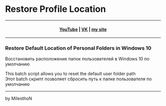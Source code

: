 # Restore Profile Location
***
<h4 align="center"> <a href="https://www.youtube.com/channel/UCy2JxQdX8dT2Tbj4ykUkqFw">YouTube</a> | <a href="https://VK.com/id180544766">VK</a> | <a href="https://milesthon.github.io">my site</a> </h4>

***
### Restore Default Location of Personal Folders in Windows 10  
Восстановить расположение папок пользователей в Windows 10 по умолчанию

This batch script allows you to reset the default user folder path  
Этот batch скрипт позволяет сбросить путь к папке пользователя по умолчанию
***
by MilesthoN
